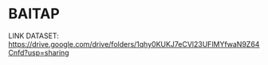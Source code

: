 # BAITAP
LINK DATASET: https://drive.google.com/drive/folders/1qhy0KUKJ7eCVl23UFlMYfwaN9Z64Cnfd?usp=sharing
